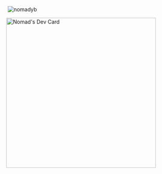 <!--
![giphy](https://user-images.githubusercontent.com/51696895/161586740-a02a3036-623b-4e14-9cd6-eb8181862194.gif)






<p><img align="left" src="https://github-readme-stats.vercel.app/api/top-langs?username=nomadyb&show_icons=true&locale=en&layout=compact" alt="nomadyb" /></p>

-->

<p>&nbsp;<img align="center" src="https://github-readme-stats.vercel.app/api?username=nomadyb&show_icons=true&locale=en" alt="nomadyb" /></p>

<a href="https://app.daily.dev/nomadyb"><img src="https://api.daily.dev/devcards/d9965202070543028c57b6f756bc74a1.png?r=8f4" width="400" alt="Nomad's Dev Card"/></a>



<!--
<img align="left" width="50%" src="https://github-readme-stats.vercel.app/api?username=nomadyb&show_icons=true&theme=radical"/>
-->
